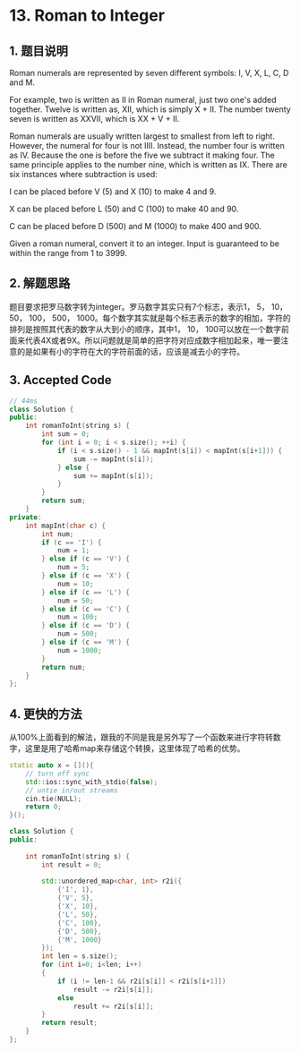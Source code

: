 # 13. Roman to Integer

## 1. 题目说明
Roman numerals are represented by seven different symbols: I, V, X, L, C, D and M.

For example, two is written as II in Roman numeral, just two one's added together. Twelve is written as, XII, which is simply X + II. The number twenty seven is written as XXVII, which is XX + V + II.

Roman numerals are usually written largest to smallest from left to right. However, the numeral for four is not IIII. Instead, the number four is written as IV. Because the one is before the five we subtract it making four. The same principle applies to the number nine, which is written as IX. There are six instances where subtraction is used:

I can be placed before V (5) and X (10) to make 4 and 9. 

X can be placed before L (50) and C (100) to make 40 and 90. 

C can be placed before D (500) and M (1000) to make 400 and 900.

Given a roman numeral, convert it to an integer. Input is guaranteed to be within the range from 1 to 3999.

## 2. 解题思路
题目要求把罗马数字转为integer。罗马数字其实只有7个标志，表示1， 5， 10， 50， 100， 500， 1000。每个数字其实就是每个标志表示的数字的相加，字符的排列是按照其代表的数字从大到小的顺序，其中1， 10， 100可以放在一个数字前面来代表4X或者9X。所以问题就是简单的把字符对应成数字相加起来，唯一要注意的是如果有小的字符在大的字符前面的话，应该是减去小的字符。

## 3. Accepted Code
```cpp
// 44ms
class Solution {
public:
    int romanToInt(string s) {
        int sum = 0;
        for (int i = 0; i < s.size(); ++i) {
            if (i < s.size() - 1 && mapInt(s[i]) < mapInt(s[i+1])) {
                sum -= mapInt(s[i]);
            } else {
                sum += mapInt(s[i]);
            }
        }
        return sum;
    }
private:
    int mapInt(char c) {
        int num;
        if (c == 'I') {
            num = 1;
        } else if (c == 'V') {
            num = 5;
        } else if (c == 'X') {
            num = 10;
        } else if (c == 'L') {
            num = 50;
        } else if (c == 'C') {
            num = 100;
        } else if (c == 'D') {
            num = 500;
        } else if (c == 'M') {
            num = 1000;
        }
        return num;
    }
};
```

## 4. 更快的方法
从100%上面看到的解法，跟我的不同是我是另外写了一个函数来进行字符转数字，这里是用了哈希map来存储这个转换，这里体现了哈希的优势。
```cpp
static auto x = [](){
    // turn off sync
    std::ios::sync_with_stdio(false);
    // untie in/out streams
    cin.tie(NULL);
    return 0;
}();

class Solution {
public:
    
    int romanToInt(string s) {
        int result = 0;
        
        std::unordered_map<char, int> r2i({
            {'I', 1},
            {'V', 5},
            {'X', 10},
            {'L', 50},
            {'C', 100},
            {'D', 500},
            {'M', 1000}
        });
        int len = s.size();
        for (int i=0; i<len; i++)
        {
            if (i != len-1 && r2i[s[i]] < r2i[s[i+1]])
                result -= r2i[s[i]];
            else
                result += r2i[s[i]];
        }
        return result;
    }
};
```